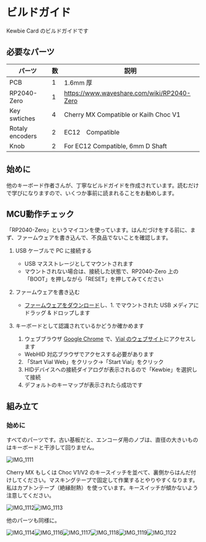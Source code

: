 # ビルドガイド

Kewbie Card のビルドガイドです

## 必要なパーツ

|パーツ|数|説明|
|---|--|--|
|PCB|1|1.6mm 厚|
|RP2040-Zero|1|https://www.waveshare.com/wiki/RP2040-Zero|
|Key swtiches|4|Cherry MX Compatible or Kailh Choc V1|
|Rotaly encoders|2|EC12　Compatible|
|Knob|2|For EC12 Compatible, 6mm D Shaft|

## 始めに

他のキーボード作者さんが、丁寧なビルドガイドを作成されています。読むだけで学びになりますので、いくつか事前に読まれることをお勧めします。

## MCU動作チェック

「RP2040-Zero」というマイコンを使っています。はんだづけをする前に、まず、ファームウェアを書き込んで、不良品でないことを確認します。

1. USB ケーブルで PC に接続する

   - USB マスストレージとしてマウントされます
   - マウントされない場合は、接続した状態で、RP2040-Zero 上の「BOOT」を押しながら「RESET」を押してみてください

2. ファームウェアを書き込む

   - [ファームウェアをダウンロード](../firmware/)し、1. でマウントされた USB メディアにドラッグ & ドロップします

3. キーボードとして認識されているかどうか確かめます

   1. ウェブブラウザ [Google Chrome](https://www.google.com/intl/ja_jp/chrome/) で、[Vial のウェブサイト](https://get.vial.today/)にアクセスします

     - WebHID 対応ブラウザでアクセスする必要があります

   2. 「Start Vial Web」をクリック→「Start Vial」をクリック
   3. HIDデバイスへの接続ダイアログが表示されるので「Kewbie」を選択して接続
   4. デフォルトのキーマップが表示されたら成功です

## 組み立て

### 始めに

すべてのパーツです。古い基板だと、エンコーダ用のノブは、直径の大きいものはキーボードと干渉して回りません。

![IMG_1111](images/IMG_1111.png)

Cherry MX もしくは Choc V1/V2 のキースイッチを並べて、裏側からはんだ付けしてください。マスキングテープで固定して作業するとやりやすくなります。私はカプトンテープ（絶縁耐熱）を使っています。キースイッチが傾かないよう注意してください。

![IMG_1112](images/IMG_1112.png)![IMG_1113](images/IMG_1113.png)

他のパーツも同様に。

![IMG_1114](images/IMG_1114.png)![IMG_1116](images/IMG_1116.png)![IMG_1117](images/IMG_1117.png)![IMG_1118](images/IMG_1118.png)![IMG_1119](images/IMG_1119.png)![IMG_1122](images/IMG_1122.png)
